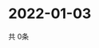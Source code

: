 # 2022-01-03
  共 0条

  <!-- BEGIN -->
  <!-- 最后更新时间Mon Jan 03 2022 10:06:33 GMT+0000 (Coordinated Universal Time) -->
  
  <!-- END -->
  
  